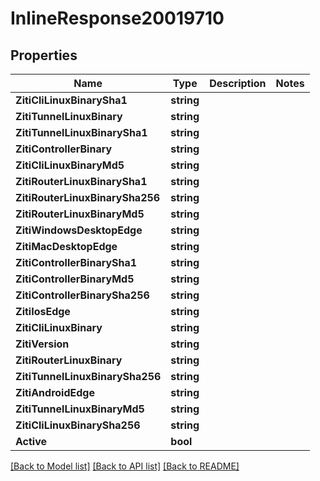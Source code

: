 # InlineResponse20019710

## Properties

Name | Type | Description | Notes
------------ | ------------- | ------------- | -------------
**ZitiCliLinuxBinarySha1** | **string** |  | 
**ZitiTunnelLinuxBinary** | **string** |  | 
**ZitiTunnelLinuxBinarySha1** | **string** |  | 
**ZitiControllerBinary** | **string** |  | 
**ZitiCliLinuxBinaryMd5** | **string** |  | 
**ZitiRouterLinuxBinarySha1** | **string** |  | 
**ZitiRouterLinuxBinarySha256** | **string** |  | 
**ZitiRouterLinuxBinaryMd5** | **string** |  | 
**ZitiWindowsDesktopEdge** | **string** |  | 
**ZitiMacDesktopEdge** | **string** |  | 
**ZitiControllerBinarySha1** | **string** |  | 
**ZitiControllerBinaryMd5** | **string** |  | 
**ZitiControllerBinarySha256** | **string** |  | 
**ZitiIosEdge** | **string** |  | 
**ZitiCliLinuxBinary** | **string** |  | 
**ZitiVersion** | **string** |  | 
**ZitiRouterLinuxBinary** | **string** |  | 
**ZitiTunnelLinuxBinarySha256** | **string** |  | 
**ZitiAndroidEdge** | **string** |  | 
**ZitiTunnelLinuxBinaryMd5** | **string** |  | 
**ZitiCliLinuxBinarySha256** | **string** |  | 
**Active** | **bool** |  | 

[[Back to Model list]](../README.md#documentation-for-models) [[Back to API list]](../README.md#documentation-for-api-endpoints) [[Back to README]](../README.md)


